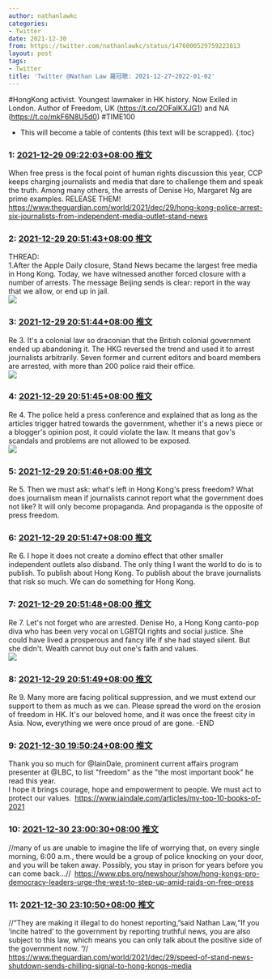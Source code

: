 ```yaml
---
author: nathanlawkc
categories:
- Twitter
date: 2021-12-30
from: https://twitter.com/nathanlawkc/status/1476000529759223813
layout: post
tags:
- Twitter
title: 'Twitter @Nathan Law 羅冠聰: 2021-12-27~2022-01-02'
---
```


#HongKong activist. Youngest lawmaker in HK history. Now Exiled in London.
Author of Freedom, UK (https://t.co/2OFalKXJG1) and NA (https://t.co/mkF6N8U5d0) 
#TIME100 

* This will become a table of contents (this text will be scrapped).
{:toc}

### 1: [2021-12-29 09:22:03+08:00 推文](https://twitter.com/nathanlawkc/status/1476000529759223813)

When free press is the focal point of human rights discussion this year, CCP keeps charging journalists and media that dare to challenge them and speak the truth. Among many others, the arrests of Denise Ho, Margaret Ng are prime examples. RELEASE THEM! <a href="https://www.theguardian.com/world/2021/dec/29/hong-kong-police-arrest-six-journalists-from-independent-media-outlet-stand-news" target="_blank" rel="noopener noreferrer">https://www.theguardian.com/world/2021/dec/29/hong-kong-police-arrest-six-journalists-from-independent-media-outlet-stand-news</a>

### 2: [2021-12-29 20:51:43+08:00 推文](https://twitter.com/nathanlawkc/status/1476174087999438856)

THREAD:<br>1.After the Apple Daily closure, Stand News became the largest free media in Hong Kong. Today, we have witnessed another forced closure with a number of arrests. The message Beijing sends is clear: report in the way that we allow, or end up in jail.<br><img style src="https://pbs.twimg.com/media/FHxry3QXsAMFjM1?format=jpg&name=orig" referrerpolicy="no-referrer">

### 3: [2021-12-29 20:51:44+08:00 推文](https://twitter.com/nathanlawkc/status/1476174095003926534)

Re 3. It's a colonial law so draconian that the British colonial government ended up abandoning it. The HKG reversed the trend and used it to arrest journalists arbitrarily. Seven former and current editors and board members are arrested, with more than 200 police raid their office.<br><img style src="https://pbs.twimg.com/media/FHxsNM8WQAALCiy?format=jpg&name=orig" referrerpolicy="no-referrer">

### 4: [2021-12-29 20:51:45+08:00 推文](https://twitter.com/nathanlawkc/status/1476174099366006786)

Re 4. The police held a press conference and explained that as long as the articles trigger hatred towards the government, whether it's a news piece or a blogger's opinion post, it could violate the law. It means that gov's scandals and problems are not allowed to be exposed.<br><img style="" src="https://pbs.twimg.com/media/FHxr5bqX0AgaB5F?format=jpg&name=orig" referrerpolicy="no-referrer">

### 5: [2021-12-29 20:51:46+08:00 推文](https://twitter.com/nathanlawkc/status/1476174102327136260)

Re 5. Then we must ask: what's left in Hong Kong's press freedom? What does journalism mean if journalists cannot report what the government does not like? It will only become propaganda. And propaganda is the opposite of press freedom.

### 6: [2021-12-29 20:51:47+08:00 推文](https://twitter.com/nathanlawkc/status/1476174104134926336)

Re 6. I hope it does not create a domino effect that other smaller independent outlets also disband. The only thing I want the world to do is to publish. To publish about Hong Kong. To publish about the brave journalists that risk so much. We can do something for Hong Kong.

### 7: [2021-12-29 20:51:48+08:00 推文](https://twitter.com/nathanlawkc/status/1476174108413116418)

Re 7. Let's not forget who are arrested. Denise Ho, a Hong Kong canto-pop diva who has been very vocal on LGBTQI rights and social justice. She could have lived a prosperous and fancy life if she had stayed silent. But she didn't. Wealth cannot buy out one's faith and values.<br><img style="" src="https://pbs.twimg.com/media/FHxsPZ4WUAUH41T?format=jpg&name=orig" referrerpolicy="no-referrer">

### 8: [2021-12-29 20:51:49+08:00 推文](https://twitter.com/nathanlawkc/status/1476174115883077644)

Re 9. Many more are facing political suppression, and we must extend our support to them as much as we can. Please spread the word on the erosion of freedom in HK. It's our beloved home, and it was once the freest city in Asia. Now, everything we were once proud of are gone. -END

### 9: [2021-12-30 19:50:24+08:00 推文](https://twitter.com/nathanlawkc/status/1476521046668886020)

Thank you so much for @IainDale, prominent current affairs program presenter at @LBC, to list "freedom" as the "the most important book" he read this year.<br>I hope it brings courage, hope and empowerment to people. We must act to protect our values. <a href="https://www.iaindale.com/articles/my-top-10-books-of-2021" target="_blank" rel="noopener noreferrer">https://www.iaindale.com/articles/my-top-10-books-of-2021</a>

### 10: [2021-12-30 23:00:30+08:00 推文](https://twitter.com/nathanlawkc/status/1476568887542038531)

//many of us are unable to imagine the life of worrying that, on every single morning, 6:00 a.m., there would be a group of police knocking on your door, and you will be taken away. Possibly, you stay in prison for years before you can come back...// <a href="https://www.pbs.org/newshour/show/hong-kongs-pro-democracy-leaders-urge-the-west-to-step-up-amid-raids-on-free-press" target="_blank" rel="noopener noreferrer">https://www.pbs.org/newshour/show/hong-kongs-pro-democracy-leaders-urge-the-west-to-step-up-amid-raids-on-free-press</a>

### 11: [2021-12-30 23:10:50+08:00 推文](https://twitter.com/nathanlawkc/status/1476571487146594304)

//“They are making it illegal to do honest reporting,”said Nathan Law,“If you ‘incite hatred’ to the government by reporting truthful news, you are also subject to this law, which means you can only talk about the positive side of the government now. ”// <a href="https://www.theguardian.com/world/2021/dec/29/speed-of-stand-news-shutdown-sends-chilling-signal-to-hong-kongs-media" target="_blank" rel="noopener noreferrer">https://www.theguardian.com/world/2021/dec/29/speed-of-stand-news-shutdown-sends-chilling-signal-to-hong-kongs-media</a>

